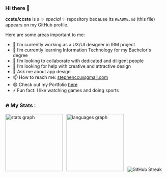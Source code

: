 ### Hi there 👋

**ccste/ccste** is a ✨ _special_ ✨ repository because its `README.md` (this file) appears on my GitHub profile.

Here are some areas important to me:

- 🔭 I’m currently working as a UX/UI designer in IRM project
- 🌱 I’m currently learning Information Technology for my Bachelor's degree
- 👯 I’m looking to collaborate with dedicated and diligent people
- 🤔 I’m looking for help with creative and attractive design
- 💬 Ask me about app design
- 📫 How to reach me: stephenccu@gmail.com
- 😄 Check out my Portfolio <a href="https://ccste.github.io/portfolio" target="_blank">here</a>
- ⚡ Fun fact: I like watching games and doing sports

<h3 align="left">🔥   My Stats :</h3>

<p>
  <img src="https://github-readme-stats.vercel.app/api?username=ccste&hide_title=false&hide_rank=false&show_icons=true&include_all_commits=true&count_private=true&disable_animations=false&theme=transparent&locale=en&hide_border=false" height="180" alt="stats graph"  />
  &nbsp; <img src="https://github-readme-stats.vercel.app/api/top-langs?username=ccste&locale=en&hide_title=false&layout=compact&langs_count=6&theme=transparent&hide_border=false" height="180" alt="languages graph"  />
  &nbsp; <img src="https://streak-stats.demolab.com?user=ccste&locale=en&mode=daily&hide_border=false&card_width=800&theme=transparent" alt="GitHub Streak" />
  <!-- &card_width=320 -->
</p>

<!-- <div>
  <img src="https://streak-stats.demolab.com?user=ccste&locale=en&mode=daily&hide_border=false&card_width=800&theme=transparent" alt="GitHub Streak" />
</div> -->
<!-- &border_radius=5&order=3 -->

